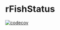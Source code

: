 # rFishStatus

[![codecov](https://codecov.io/github/thomazfabrin/rFishStatus/branch/master/graphs/badge.svg)](https://codecov.io/github/thomazfabrin/rFishStatus)
